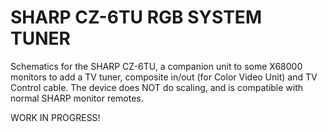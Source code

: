 # SHARP CZ-6TU RGB SYSTEM TUNER
Schematics for the SHARP CZ-6TU, a companion unit to some X68000 monitors to add a TV tuner, composite in/out (for Color Video Unit) and TV Control cable. The device does NOT do scaling, and is compatible with normal SHARP monitor remotes.

WORK IN PROGRESS!

